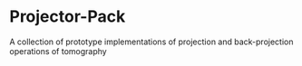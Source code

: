 # Projector-Pack
A collection of prototype implementations of projection and back-projection operations of tomography
